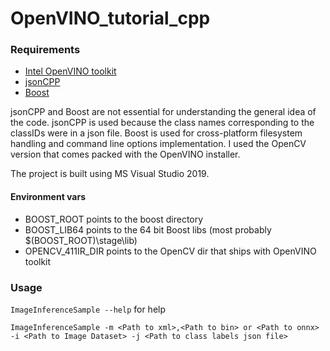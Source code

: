 # OpenVINO_tutorial_cpp

### Requirements
* [Intel OpenVINO toolkit](https://software.intel.com/en-us/openvino-toolkit/choose-download)
* [jsonCPP](https://github.com/open-source-parsers/jsoncpp)
* [Boost](https://www.boost.org/)

jsonCPP and Boost are not essential for understanding the general idea of the code. 
jsonCPP is used because the class names corresponding to the classIDs were in a json file. 
Boost is used for cross-platform filesystem handling and command line options implementation.
I used the OpenCV version that comes packed with the OpenVINO installer.

The project is built using MS Visual Studio 2019.

#### Environment vars
* BOOST_ROOT points to the boost directory
* BOOST_LIB64 points to the 64 bit Boost libs (most probably $(BOOST_ROOT)\stage\lib)
* OPENCV_411IR_DIR points to the OpenCV dir that ships with OpenVINO toolkit

### Usage

`ImageInferenceSample --help` for help

`ImageInferenceSample -m <Path to xml>,<Path to bin> or <Path to onnx> -i <Path to Image Dataset> -j <Path to class labels json file>`
